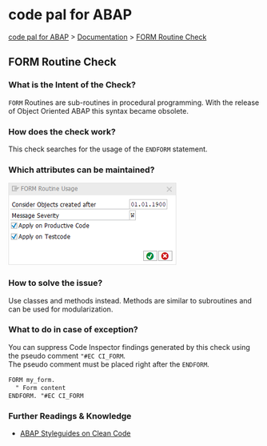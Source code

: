 # code pal for ABAP

[code pal for ABAP](../../README.md) > [Documentation](../check_documentation.md) > [FORM Routine Check](form-routine.md)

## FORM Routine Check

### What is the Intent of the Check?

`FORM` Routines are sub-routines in procedural programming. With the release of Object Oriented ABAP this syntax became obsolete.

### How does the check work?

This check searches for the usage of the `ENDFORM` statement.

### Which attributes can be maintained?

![Attributes](./imgs/form_routine_usage.png)

### How to solve the issue?

Use classes and methods instead. Methods are similar to subroutines and can be used for modularization.

### What to do in case of exception?

You can suppress Code Inspector findings generated by this check using the pseudo comment `"#EC CI_FORM`.  
The pseudo comment must be placed right after the `ENDFORM`.

```abap
FORM my_form.
  " Form content
ENDFORM. "#EC CI_FORM
```

### Further Readings & Knowledge

* [ABAP Styleguides on Clean Code](https://github.com/SAP/styleguides/blob/master/clean-abap/CleanABAP.md#prefer-object-orientation-to-procedural-programming)
